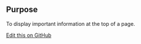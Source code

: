 ## Purpose
To display important information at the top of a page.

[Edit this on GitHub](https://github.com/wellcomecollection/wellcomecollection.org/edit/master/common/views/components/PageHeader/README.md)

